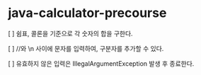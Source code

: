 # java-calculator-precourse

[ ] 쉼표, 콜론을 기준으로 각 숫자의 합을 구한다.

[ ] //와 \n 사이에 문자를 입력하여, 구분자를 추가할 수 있다.

[ ] 유효하지 않은 입력은 IllegalArgumentException 발생 후 종료한다.
